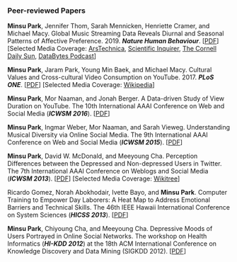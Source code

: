 ### Peer-reviewed Papers

**Minsu Park**, Jennifer Thom, Sarah Mennicken, Henriette Cramer, and Michael Macy. Global Music
Streaming Data Reveals Diurnal and Seasonal Patterns of Affective Preference. 2019. ***Nature Human
Behaviour***. [[PDF](https://minsu-park.github.io/publications/affective_preference_nhb.pdf)] [Selected Media Coverage: [ArsTechnica](https://arstechnica.com/science/2019/01/spotify-data-shows-how-music-preferences-change-with-latitude/), [Scientific Inquirer](https://scientificinquirer.com/2019/05/14/conversation-with-minsu-park-michael-macy-mining-spotifys-treasure-trove-of-data-for-worldwide-listening-habits/), [The Cornell Daily Sun](https://cornellsun.com/2019/01/31/cornell-led-research-team-links-music-choice-to-weather-region-gender-and-age/), [DataBytes Podcast](https://databytespodcast.github.io/episode/2019/03/01/personality-test-spotify.html)]

**Minsu Park**, Jaram Park, Young Min Baek, and Michael Macy. Cultural Values and Cross-cultural
Video Consumption on YouTube. 2017. ***PLoS ONE***. [[PDF](https://minsu-park.github.io/publications/cultural_values_plosone.pdf)] [Selected Media Coverage: [Wikipedia](https://en.wikipedia.org/wiki/Mass_communication)]

**Minsu Park**, Mor Naaman, and Jonah Berger. A Data-driven Study of View Duration on YouTube. The
10th International AAAI Conference on Web and Social Media (***ICWSM 2016***). [[PDF](https://minsu-park.github.io/publications/view_duration_icwsm.pdf)]

**Minsu Park**, Ingmar Weber, Mor Naaman, and Sarah Vieweg. Understanding Musical Diversity via
Online Social Media. The 9th International AAAI Conference on Web and Social Media (***ICWSM 2015***). [[PDF](https://minsu-park.github.io/publications/musical_diversity_icwsm.pdf)]

**Minsu Park**, David W. McDonald, and Meeyoung Cha. Perception Differences between the
Depressed and Non-depressed Users in Twitter. The 7th International AAAI Conference on Weblogs
and Social Media (***ICWSM 2013***). [[PDF](https://minsu-park.github.io/publications/perception_differences_icwsm.pdf)] [Selected Media Coverage: [Wikitree](https://www.wikitree.co.kr/articles/117404)]

Ricardo Gomez, Norah Abokhodair, Ivette Bayo, and **Minsu Park**. Computer Training to Empower
Day Laborers: A Heat Map to Address Emotional Barriers and Technical Skills. The 46th IEEE Hawaii
International Conference on System Sciences (***HICSS 2013***). [[PDF](https://minsu-park.github.io/publications/barriers_and_tech_skills_hicss.pdf)]

**Minsu Park**, Chiyoung Cha, and Meeyoung Cha. Depressive Moods of Users Portrayed in Online
Social Networks. The workshop on Health Informatics (***HI-KDD 2012***) at the 18th ACM International
Conference on Knowledge Discovery and Data Mining (SIGKDD 2012). [[PDF](https://minsu-park.github.io/publications/depressive_moods_kdd.pdf)]